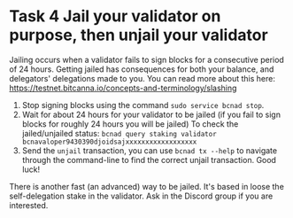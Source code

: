 # Task 4 Jail your validator on purpose, then unjail your validator

Jailing occurs when a validator fails to sign blocks for a consecutive period of 24 hours. Getting jailed has consequences for both your balance, and delegators' delegations made to you.
You can read more about this here: https://testnet.bitcanna.io/concepts-and-terminology/slashing

1. Stop signing blocks using the command `sudo service bcnad stop`.
2. Wait for about 24 hours for your validator to be jailed (if you fail to sign blocks for roughly 24 hours you will be jailed) To check the jailed/unjailed status:
`bcnad query staking validator bcnavaloper9430390djoidsajxxxxxxxxxxxxxxxxxx`
3. Send the `unjail` transaction, you can use `bcnad tx --help` to navigate through the command-line to find the correct unjail transaction. Good luck!


There is another fast (an advanced) way to be jailed. It's based in loose the self-delegation stake in the validator. Ask in the Discord group if you are interested. 
